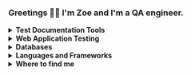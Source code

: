 

### Greetings 🖖🏻 I'm Zoe and I'm a QA engineer.

<details>
  <summary><b>Test Documentation Tools</b></summary>
<div>
  <img src="https://cdn.jsdelivr.net/gh/devicons/devicon/icons/jira/jira-original.svg" title="jira" alt="jira" width="40" height="40"/>&nbsp
  <img src="https://upload.wikimedia.org/wikipedia/commons/thumb/8/8d/YouTrack_Icon.svg/1024px-YouTrack_Icon.svg.png?20200803082248" title="youtrack" alt="youtrack" width="40" height="40"/>&nbsp
  <img src="https://cdn.jsdelivr.net/gh/devicons/devicon/icons/figma/figma-original.svg" title="figma" alt="figma" width="40" height="40"/>&nbsp
</div>
</details>

<details>
  <summary><b>Web Application Testing</b></summary>
<div>
  <img src="https://d33wubrfki0l68.cloudfront.net/38b5c953a4667366685d55db55d057c86db1fc54/a0fdc/static/acae6b24d940347661ca901ea07f47c1/chrome-dev-logo-icon.png" title="devtools" alt="devtools" width="40" height="40"/>&nbsp
  <img src="https://seeklogo.com/images/P/postman-logo-0087CA0D15-seeklogo.com.png" title="postman" alt="postman" width="40" height="40"/>&nbsp
</div>
</details>

<details>
  <summary><b>Databases</b></summary>
<div>
  <img src="https://cdn.jsdelivr.net/gh/devicons/devicon/icons/mysql/mysql-original.svg" title="mysql" alt="mysql" width="40" height="40"/>&nbsp
  <img src="https://cdn.jsdelivr.net/gh/devicons/devicon/icons/mongodb/mongodb-original.svg" title="mongodb" alt="mongodb" width="40" height="40"/>&nbsp
</div>
</details>

<details>
  <summary><b>Languages and Frameworks</b></summary>
<div>
  <img src="https://user-images.githubusercontent.com/25181517/183423507-c056a6f9-1ba8-4312-a350-19bcbc5a8697.png" title="python" alt="python" width="40" height="40"/>&nbsp
  <img src="https://camo.githubusercontent.com/96140b38d94196bf220e0e0af539b65416d7641919914362f9353e8feff380e4/68747470733a2f2f63646e2e6a7364656c6976722e6e65742f67682f64657669636f6e732f64657669636f6e406c61746573742f69636f6e732f73656c656e69756d2f73656c656e69756d2d6f726967696e616c2e737667" title="webdriver" alt="webdriver" width="40" height="40"/>&nbsp
</div>
</details>

<details>
  <summary><b>Where to find me</b></summary>

[![Gmail Badge](https://img.shields.io/badge/Gmail-D14836?style=for-the-badge&logo=gmail&logoColor=white)](mailto:qa.rusau@gmail.com)
</details>

